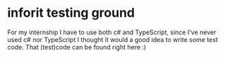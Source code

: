 # inforit testing ground
For my internship I have to use both c# and TypeScript, since I've never used c# nor TypeScript I thought it would a good idea to write some test code. That (test)code can be found right here :)
